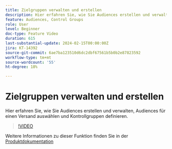 ```yaml
---
title: Zielgruppen verwalten und erstellen
description: Hier erfahren Sie, wie Sie Audiences erstellen und verwalten, Audiences für einen Versand auswählen und Kontrollgruppen definieren.
feature: Audiences, Control Groups
role: User
level: Beginner
doc-type: Feature Video
duration: 615
last-substantial-update: 2024-02-15T00:00:00Z
jira: KT-14392
source-git-commit: 6ae7ba123510d6dc2dbf67561b5b0b2e87823592
workflow-type: tm+mt
source-wordcount: '55'
ht-degree: 18%

---
```



# Zielgruppen verwalten und erstellen

Hier erfahren Sie, wie Sie Audiences erstellen und verwalten, Audiences für einen Versand auswählen und Kontrollgruppen definieren.

>[!VIDEO](https://video.tv.adobe.com/v/3425861/?learn=on)

Weitere Informationen zu dieser Funktion finden Sie in der [Produktdokumentation](https://experienceleague.adobe.com/docs/campaign-web/v8/audiences/audiences/create-audience.html?lang=en)
